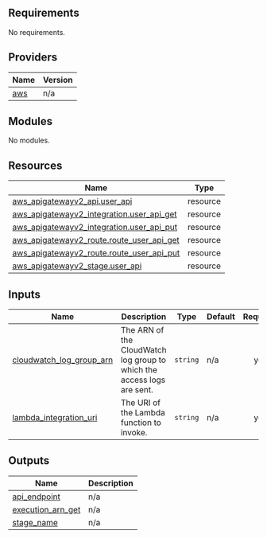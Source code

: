<!-- BEGIN_TF_DOCS -->
## Requirements

No requirements.

## Providers

| Name | Version |
|------|---------|
| <a name="provider_aws"></a> [aws](#provider\_aws) | n/a |

## Modules

No modules.

## Resources

| Name | Type |
|------|------|
| [aws_apigatewayv2_api.user_api](https://registry.terraform.io/providers/hashicorp/aws/latest/docs/resources/apigatewayv2_api) | resource |
| [aws_apigatewayv2_integration.user_api_get](https://registry.terraform.io/providers/hashicorp/aws/latest/docs/resources/apigatewayv2_integration) | resource |
| [aws_apigatewayv2_integration.user_api_put](https://registry.terraform.io/providers/hashicorp/aws/latest/docs/resources/apigatewayv2_integration) | resource |
| [aws_apigatewayv2_route.route_user_api_get](https://registry.terraform.io/providers/hashicorp/aws/latest/docs/resources/apigatewayv2_route) | resource |
| [aws_apigatewayv2_route.route_user_api_put](https://registry.terraform.io/providers/hashicorp/aws/latest/docs/resources/apigatewayv2_route) | resource |
| [aws_apigatewayv2_stage.user_api](https://registry.terraform.io/providers/hashicorp/aws/latest/docs/resources/apigatewayv2_stage) | resource |

## Inputs

| Name | Description | Type | Default | Required |
|------|-------------|------|---------|:--------:|
| <a name="input_cloudwatch_log_group_arn"></a> [cloudwatch\_log\_group\_arn](#input\_cloudwatch\_log\_group\_arn) | The ARN of the CloudWatch log group to which the access logs are sent. | `string` | n/a | yes |
| <a name="input_lambda_integration_uri"></a> [lambda\_integration\_uri](#input\_lambda\_integration\_uri) | The URI of the Lambda function to invoke. | `string` | n/a | yes |

## Outputs

| Name | Description |
|------|-------------|
| <a name="output_api_endpoint"></a> [api\_endpoint](#output\_api\_endpoint) | n/a |
| <a name="output_execution_arn_get"></a> [execution\_arn\_get](#output\_execution\_arn\_get) | n/a |
| <a name="output_stage_name"></a> [stage\_name](#output\_stage\_name) | n/a |
<!-- END_TF_DOCS -->